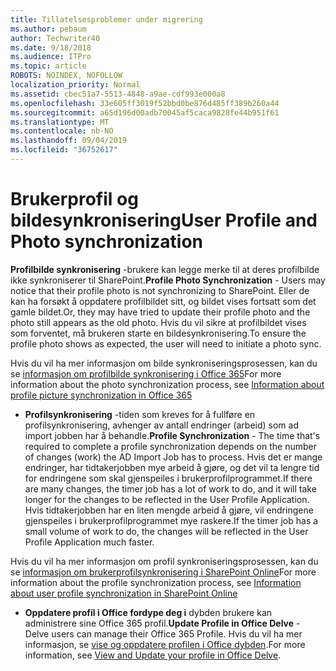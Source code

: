 ```yaml
---
title: Tillatelsesproblemer under migrering
ms.author: pebaum
author: Techwriter40
ms.date: 9/18/2018
ms.audience: ITPro
ms.topic: article
ROBOTS: NOINDEX, NOFOLLOW
localization_priority: Normal
ms.assetid: cbec51a7-5513-4848-a9ae-cdf993e000a8
ms.openlocfilehash: 33e605ff3019f52bbd0be876d485ff389b260a44
ms.sourcegitcommit: a65d196d00adb70045af5caca9828fe44b951f61
ms.translationtype: MT
ms.contentlocale: nb-NO
ms.lasthandoff: 09/04/2019
ms.locfileid: "36752617"
---
```

# <a name="user-profile-and-photo-synchronization"></a><span data-ttu-id="05cc8-102">Brukerprofil og bildesynkronisering</span><span class="sxs-lookup"><span data-stu-id="05cc8-102">User Profile and Photo synchronization</span></span>

 <span data-ttu-id="05cc8-103">**Profilbilde synkronisering** -brukere kan legge merke til at deres profilbilde ikke synkroniserer til SharePoint.</span><span class="sxs-lookup"><span data-stu-id="05cc8-103">**Profile Photo Synchronization** - Users may notice that their profile photo is not synchronizing to SharePoint.</span></span> <span data-ttu-id="05cc8-104">Eller de kan ha forsøkt å oppdatere profilbildet sitt, og bildet vises fortsatt som det gamle bildet.</span><span class="sxs-lookup"><span data-stu-id="05cc8-104">Or, they may have tried to update their profile photo and the photo still appears as the old photo.</span></span> <span data-ttu-id="05cc8-105">Hvis du vil sikre at profilbildet vises som forventet, må brukeren starte en bildesynkronisering.</span><span class="sxs-lookup"><span data-stu-id="05cc8-105">To ensure the profile photo shows as expected, the user will need to initiate a photo sync.</span></span> 
  
<span data-ttu-id="05cc8-106">Hvis du vil ha mer informasjon om bilde synkroniseringsprosessen, kan du se [informasjon om profilbilde synkronisering i Office 365](https://go.microsoft.com/fwlink/?linkid=2022634)</span><span class="sxs-lookup"><span data-stu-id="05cc8-106">For more information about the photo synchronization process, see [Information about profile picture synchronization in Office 365](https://go.microsoft.com/fwlink/?linkid=2022634)</span></span>
  
- <span data-ttu-id="05cc8-107">**Profilsynkronisering** -tiden som kreves for å fullføre en profilsynkronisering, avhenger av antall endringer (arbeid) som ad import jobben har å behandle.</span><span class="sxs-lookup"><span data-stu-id="05cc8-107">**Profile Synchronization** - The time that's required to complete a profile synchronization depends on the number of changes (work) the AD Import Job has to process.</span></span> <span data-ttu-id="05cc8-108">Hvis det er mange endringer, har tidtakerjobben mye arbeid å gjøre, og det vil ta lengre tid for endringene som skal gjenspeiles i brukerprofilprogrammet.</span><span class="sxs-lookup"><span data-stu-id="05cc8-108">If there are many changes, the timer job has a lot of work to do, and it will take longer for the changes to be reflected in the User Profile Application.</span></span> <span data-ttu-id="05cc8-109">Hvis tidtakerjobben har en liten mengde arbeid å gjøre, vil endringene gjenspeiles i brukerprofilprogrammet mye raskere.</span><span class="sxs-lookup"><span data-stu-id="05cc8-109">If the timer job has a small volume of work to do, the changes will be reflected in the User Profile Application much faster.</span></span> 
  
<span data-ttu-id="05cc8-110">Hvis du vil ha mer informasjon om profil synkroniseringsprosessen, kan du se [informasjon om brukerprofilsynkronisering i SharePoint Online](https://go.microsoft.com/fwlink/?linkid=2022639)</span><span class="sxs-lookup"><span data-stu-id="05cc8-110">For more information about the profile synchronization process, see [Information about user profile synchronization in SharePoint Online](https://go.microsoft.com/fwlink/?linkid=2022639)</span></span>
    
- <span data-ttu-id="05cc8-111">**Oppdatere profil i Office fordype deg i** dybden brukere kan administrere sine Office 365 profil.</span><span class="sxs-lookup"><span data-stu-id="05cc8-111">**Update Profile in Office Delve** - Delve users can manage their Office 365 Profile.</span></span> <span data-ttu-id="05cc8-112">Hvis du vil ha mer informasjon, se [vise og oppdatere profilen i Office dybden](https://support.office.com/article/View-and-update-your-profile-in-Office-Delve-4e84343b-eedf-45a1-aeb9-8627ccca14ba).</span><span class="sxs-lookup"><span data-stu-id="05cc8-112">For more information, see [View and Update your profile in Office Delve](https://support.office.com/article/View-and-update-your-profile-in-Office-Delve-4e84343b-eedf-45a1-aeb9-8627ccca14ba).</span></span>
    

